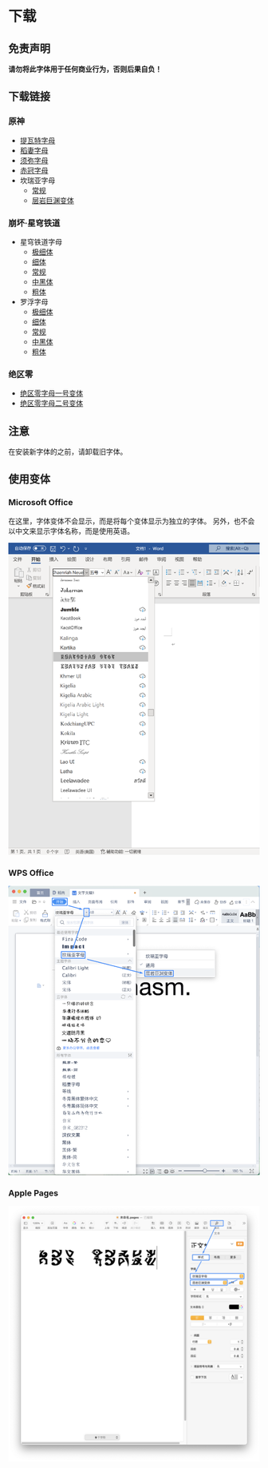 # 下载

## 免责声明

**请勿将此字体用于任何商业行为，否则后果自负！**

## 下载链接

### 原神

- [提瓦特字母](font/genshin-impact/teyvat/TeyvatNeue-Regular-1.002.otf)
- [稻妻字母](font/genshin-impact/inazuma/InazumaNeue-Regular-1.000.otf)
- [须弥字母](font/genshin-impact/sumeru/SumeruNeue-Regular-0.007.otf)
- [赤冠字母](font/genshin-impact/deshret/DeshretNeue-Regular-1.002.otf)
- 坎瑞亚字母
  - [常规](font/genshin-impact/khaenriah/KhaenriahNeue-Regular-2.000.otf)
  - [层岩巨渊变体](font/genshin-impact/khaenriah/KhaenriahNeue-Chasm-2.000.otf)

### 崩坏·星穹铁道

- 星穹铁道字母
  - [极细体](font/honkai-star-rail/star-rail/StarRailNeue-ExtraLight-0.200.otf)
  - [细体](font/honkai-star-rail/star-rail/StarRailNeue-Light-0.200.otf)
  - [常规](font/honkai-star-rail/star-rail/StarRailNeue-Regular-0.200.otf)
  - [中黑体](font/honkai-star-rail/star-rail/StarRailNeue-SemiBold-0.200.otf)
  - [粗体](font/honkai-star-rail/star-rail/StarRailNeue-Bold-0.200.otf)
- 罗浮字母
  - [极细体](font/honkai-star-rail/luofu/LuofuNeue-ExtraLight-0.100.otf)
  - [细体](font/honkai-star-rail/luofu/LuofuNeue-Light-0.100.otf)
  - [常规](font/honkai-star-rail/luofu/LuofuNeue-Regular-0.100.otf)
  - [中黑体](font/honkai-star-rail/luofu/LuofuNeue-SemiBold-0.100.otf)
  - [粗体](font/honkai-star-rail/luofu/LuofuNeue-Bold-0.100.otf)

### 绝区零

- [绝区零字母一号变体](font/zenless-zone-zero/ZZZNeue-VariantA-0.003.otf)
- [绝区零字母二号变体](font/zenless-zone-zero/ZZZNeue-VariantB-0.003.otf)

## 注意

在安装新字体的之前，请卸载旧字体。

## 使用变体

### Microsoft Office

在这里，字体变体不会显示，而是将每个变体显示为独立的字体。
另外，也不会以中文来显示字体名称，而是使用英语。

![在 Microsoft Office 中使用变体](font-variant-in-ms-office.png)

### WPS Office

![在 WPS 中使用变体](font-variant-in-wps.png)

### Apple Pages

![在苹果的 Pages 中使用变体](font-variant-in-pages.png)
